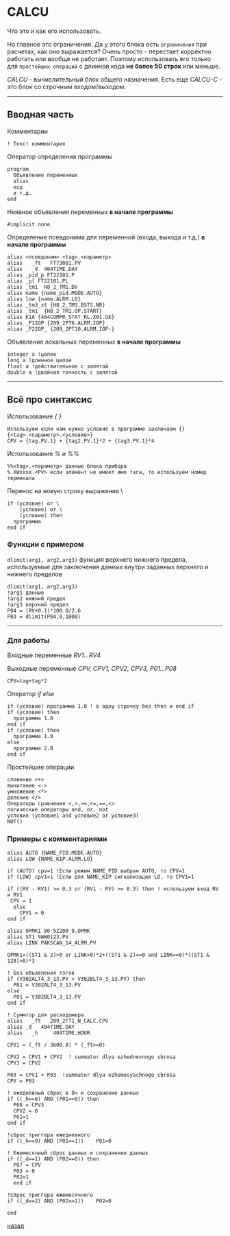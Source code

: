 # CALCU

Что это и как его использовать.

Но главное это ограничения. Да у этого блока есть ``ограничения`` при расчетах, как оно выражается? Очень просто - перестает корректно работать или вообще не работает. Поэтому использовать его только для ``простейших операций`` с длинной кода **не более 50 строк** или меньше.

*CALCU* - вычислительный блок общего назначения. Есть еще *CALCU-C* - это блок со строчным входом/выходом.

---

## Вводная часть

Комментарии

```text
! Текст комментария
```

Оператор определения программы

```text
program
  Объявление переменных
  alias
  код
  и т.д.
end
```

Неявное объявления переменных **в начале программы**

```text
#implicit none
```

Определение псевдонима для переменной (входа, выхода и т.д.) **в начале программы**

```text
alias <псевдоним> <tag>.<параметр>
alias   _ft   FT73001.PV
alias   _d  404TIME.DAY
alias _pid_p FT22101.P
alias _pl FT22101.PL
alias _tm1  H8_2_TM1.DV
alias name {name_pid.MODE.AUTO}
alias low {name.ALRM.LO}
alias _tm3_st {H8_2_TM3.BSTS.NR}
alias _tm1  {H8_2_TM1.OP.START}
alias K1A {404COMPR_STAT_RL.X01.GE}
alias _P1IOP {209_2PT6.ALRM.IOP}
alias _P2IOP_ {209_2PT10.ALRM.IOP-}
```

Объявление локальных переменных **в начале программы**

```text
integer a !целое
long a !длинное целое
float a !действительное с запятой
double a !двойная точность с запятой
```

---

## Всё про синтаксис

Использование *{ }*

```text
Используем если нам нужно условие в программе заключаем {}
{<tag>.<параметр>.<условие>}
CPV = {tag.PV.1} + {tag2.PV.1}*2 + {tag3.PV.1}*4
```

Использование *% и %%*

```text
%%<tag>.<параметр> данные блока прибора
%.XWxxxx.<PV> если элемент не имеет имя тэга, то используем номер терминала

```

Перенос на новую строку выражения \

```text
if (условие) or \
    (условие) or \
    (условие) then
  программа
end if
```

### Функции с примером

`dlimit(arg1, arg2,arg3)` функция верхнего нижнего предела, используемые для заключения данных внутри заданных верхнего и нижнего пределов

```text
dlimit(arg1, arg2,arg3)
!arg1 данные
!arg2 нижний предел
!arg3 верхний предел
P04 = (RV+0.1)*100.0/2.6
P03 = dlimit(P04,0,1000)
```

---

### Для работы

Входные переменные *RV1...RV4*

Выходные переменные *CPV, CPV1, CPV2, CPV3, P01...P08*

```text
CPV=tag+tag*2
```

Оператор *if else*

```text
if (условие) программа 1.0 ! в одну строчку без then и end if
if (условие) then
  программа 1.0
end if
if (условие) then
  программа 1.0
else
  программа 2.0
end if
```

Простейшие операции

```text
сложение <+>
вычитание <->
умножение <*>
деление </>
Операторы сравнения <,>,>=,<=,==,<>
логические операторы and, or, not
условия (условие1 and условие2 or условие3)
NOT()
```

### Примеры с комментариями

```text
alias AUTO {NAME_PID.MODE.AUTO}
alias LOW {NAME_KIP.ALRM.LO}

if (AUTO) cpv=1 !Если режим NAME_PID выбран AUTO, то CPV=1
if (LOW) cpv1=1 !Если для NAME_KIP сигнализация LO, то CPV1=1
```

```text
if ((RV - RV1) >= 0.3 or (RV1 - RV) >= 0.3) then ! используем вход RV и RV1
 CPV = 1
  else
    CPV1 = 0
end if
```

```text
alias OPMK1 80_5Z200_9.OPMK
alias ST1 %WW0123.PV
alias LINK PAKSCAN_14_ALRM.PV

OPMK1=((ST1 & 2)>0 or LINK>0)*2+((ST1 & 2)==0 and LINK==0)*((ST1 & 128)>0)*3

```

```text
! Без объявления тэгов
if (V302ALT4_3_13.PV > V302BLT4_3_13.PV) then
  P01 = V302ALT4_3_13.PV
else
  P01 = V302BLT4_3_13.PV
end if
```

```text
! Суммтор для расходомера
alias   _ft   209_2FT1_N_CALC.CPV
alias _d   404TIME.DAY
alias   _h     404TIME.HOUR

CPV1 = (_ft / 3600.0) * (_ft>=0)

CPV2 = CPV1 + CPV2  ! summator dlya ezhednevnogo sbrosa
CPV3 = CPV2

P03 = CPV1 + P03  !summator dlya ezhemesyachnogo sbrosa
CPV = P03

! ежедневный сброс в 8ч и сохранение данных
if ((_h==8) AND (P01==0)) then
  P08 = CPV3
  CPV2 = 0
  P01=1
end if

!сброс триггера ежедневного
if ((_h==9) AND (P01==1))    P01=0

! Ежемесячный сброс данных и сохранение данных
if ((_d==1) AND (P02==0)) then
  P07 = CPV
  P03 = 0
  P02=1
  end if

!Сброс триггера ежемесячного
if ((_d==2) AND (P02==1))    P02=0

end

```

[назад](../index.md)
